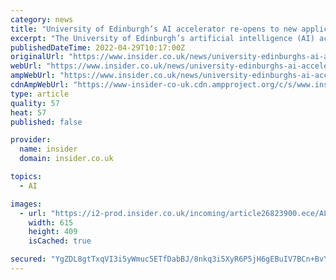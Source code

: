 ```yaml
---
category: news
title: "University of Edinburgh’s AI accelerator re-opens to new applicants"
excerpt: "The University of Edinburgh’s artificial intelligence (AI) accelerator has re-opened its application for the programme. Those accepted will receive a support package aimed at helping transform their AI businesses into world-leading companies. The AI ..."
publishedDateTime: 2022-04-29T10:17:00Z
originalUrl: "https://www.insider.co.uk/news/university-edinburghs-ai-accelerator-re-26823916"
webUrl: "https://www.insider.co.uk/news/university-edinburghs-ai-accelerator-re-26823916"
ampWebUrl: "https://www.insider.co.uk/news/university-edinburghs-ai-accelerator-re-26823916.amp"
cdnAmpWebUrl: "https://www-insider-co-uk.cdn.ampproject.org/c/s/www.insider.co.uk/news/university-edinburghs-ai-accelerator-re-26823916.amp"
type: article
quality: 57
heat: 57
published: false

provider:
  name: insider
  domain: insider.co.uk

topics:
  - AI

images:
  - url: "https://i2-prod.insider.co.uk/incoming/article26823900.ece/ALTERNATES/s615/0_image001-1.jpg"
    width: 615
    height: 409
    isCached: true

secured: "YgZDL8gtTxqVI3i5yWmuc5ETfDabBJ/8nkq3i5XyR6P5jH6gEBuIV7BCn+BvYAYSBBafJuVGhpIAkdn4cOJknhxn/WTUSX64uf0q72f6yfLDUr16nMfyGMawSB7pC//yTTew0AFIs/U0nBZ+r8L5ivlZoFUFVUM188YOlUoe4IA/WkRImqus2c63zVkGSxbtP6A/n0VuE0yDjyfY2Y+FaGZNL0psoj7HZxoHoHpZKF6906LsVl7z78FRKs/yPSaa2/zGlKiSL46euzv1C3jZDzXR3752QjI2TfjvZKgzvkKEoEOJ3ke8vhADYPV7N7uguwRm5UdihDUppBbWAMj27OCDnruRMBbmTbUpWj7bC3E=;evvyIQ6iDgzVgc3RH34LsA=="
---
```


